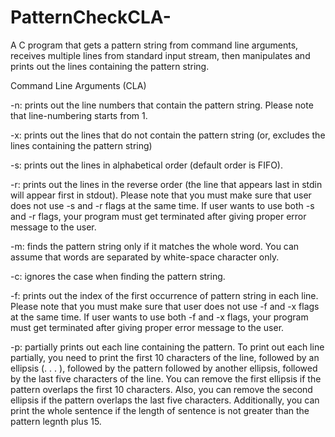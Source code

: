 # PatternCheckCLA-
A C program that gets a pattern string from command line arguments, receives multiple 
lines from standard input stream, then manipulates and prints out the lines containing the pattern string. 




Command Line Arguments (CLA)



 -n: prints out the line numbers that contain the pattern string. Please note that line-numbering starts from 1.
  
  
  
 -x: prints out the lines that do not contain the pattern string (or, excludes the lines containing the pattern string)
  
  
  
 -s: prints out the lines in alphabetical order (default order is FIFO).
  
  
  
-r: prints out the lines in the reverse order (the line that appears last in stdin will appear first in stdout). Please note that you must make sure that user does not use -s and -r flags at the same time. If user wants to use both -s and -r flags, your program must get terminated after giving proper error message to the user.
      
      
      
-m: finds the pattern string only if it matches the whole word. You can assume that words are separated by white-space character only.
  
  
  
-c: ignores the case when finding the pattern string.
  
  
  
-f: prints out the index of the first occurrence of pattern string in each line. Please note that you must make sure that user does not use -f and -x flags at the same time. If user wants to use both -f and -x flags, your program must get terminated after giving proper error message to the user.
      
      
      
-p: partially prints out each line containing the pattern. To print out each line partially, you need to print the first 10 characters of the line,        followed by an ellipsis (. . . ), followed by the pattern followed by another ellipsis, followed by the last five characters of the line. You can remove  the first ellipsis if the pattern overlaps the first 10 characters.  Also, you can remove the second ellipsis if the pattern overlaps the last five  characters. Additionally, you can print the whole sentence if the length of sentence is not greater than the pattern legnth plus 15.
     
